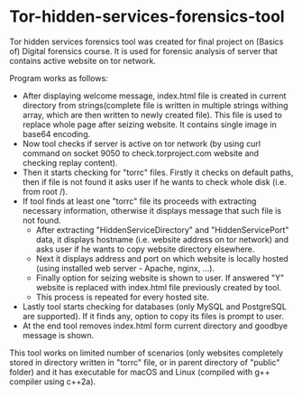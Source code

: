 # Tor-hidden-services-forensics-tool
Tor hidden services forensics tool was created for final project on (Basics of) Digital forensics course. It is used for forensic analysis of server that contains active website on tor network.

Program works as follows:
 
  - After displaying welcome message, index.html file is created in current directory from strings(complete file is written in multiple strings withing array, which are then written to newly created file). This file is used to replace whole page after seizing website. It contains single image in base64 encoding.
  - Now tool checks if server is active on tor network (by using curl command on socket 9050 to check.torproject.com website and checking replay content).
  - Then it starts checking for "torrc" files. Firstly it checks on default paths, then if file is not found it asks user if he wants to check whole disk (i.e. from root /).
  - If tool finds at least one "torrc" file its proceeds with extracting necessary information, otherwise it displays message that such file is not found.
    - After extracting "HiddenServiceDirectory" and "HiddenServicePort" data, it displays hostname (i.e. website address on tor network) and asks user if he wants to copy website directory elsewhere.
    - Next it displays address and port on which website is locally hosted (using installed web server - Apache, nginx, ...).
    - Finally option for seizing website is shown to user. If answered "Y" website is replaced with index.html file previously created by tool.
    - This process is repeated for every hosted site.
  - Lastly tool starts checking for databases (only MySQL and PostgreSQL are supported). If it finds any, option to copy its files is prompt to user.
  - At the end tool removes index.html form current directory and goodbye message is shown.

This tool works on limited number of scenarios (only websites completely stored in directory written in "torrc" file, or in parent directory of "public" folder) and it has executable for macOS and Linux (compiled with g++ compiler using c++2a).

